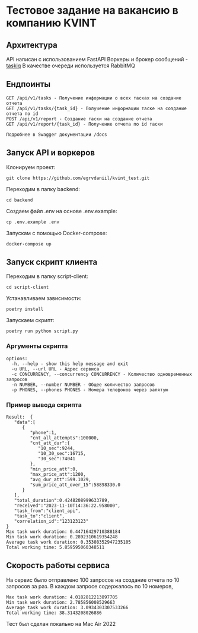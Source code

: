 # Тестовое задание на вакансию в компанию KVINT

## Архитектура

API написан с использованием FastAPI
Воркеры и брокер сообщений - [taskiq](https://taskiq-python.github.io)
В качестве очереди используется RabbitMQ

## Ендпоинты
```
GET /api/v1/tasks - Получение информации о всех тасках на создание отчета
GET /api/v1/tasks/{task_id} - Получение информации таске на создание отчета по id
POST /api/v1/report - Создание таски на создание отчета
GET /api/v1/report/{task_id} - Получение отчета по id таски

Подробнее в Swagger документации /docs
```

## Запуск API и воркеров

Клонируем проект:
```
git clone https://github.com/egrvdaniil/kvint_test.git
```

Переходим в папку backend:
```
cd backend
```
Создаем файл .env на основе .env.example:
```
cp .env.example .env
```

Запускам с помощью Docker-compose:
```
docker-compose up
```

## Запуск скрипт клиента

Переходим в папку script-client:
```
cd script-client
```

Устанавливаем зависимости:
```
poetry install
```

Запускаем скрипт:
```
poetry run python script.py
```

### Аргументы скрипта

```
options:
  -h, --help - show this help message and exit
  -u URL, --url URL - Адрес сервиса
  -c CONCURRENCY, --concurrency CONCURRENCY - Количество одновременных запросов
  -n NUMBER, --number NUMBER - Общее количество запросов
  -p PHONES, --phones PHONES - Номера телефонов через запятую
```

### Пример вывода скрипта

```
Result:  {
   "data":[
      {
         "phone":1,
         "cnt_all_attempts":100000,
         "cnt_att_dur":{
            "10_sec":9244,
            "10_30_sec":16715,
            "30_sec":74041
         },
         "min_price_att":0,
         "max_price_att":1200,
         "avg_dur_att":599.1029,
         "sum_price_att_over_15":58898330.0
      }
   ],
   "total_duration":0.4248208999633789,
   "received":"2023-11-10T14:36:22.958000",
   "task_from":"client_api",
   "task_to":"client",
   "correlation_id":"123123123"
}
Max task work duration: 0.44716429710388184
Min task work duration: 0.2892310619354248
Average task work duration: 0.35308352947235105
Total working time: 5.859595060348511
```

## Скорость работы сервиса
На сервис было отправлено 100 запросов на создание отчета по 10 запросов за раз.
В каждом запросе содержалось по 10 номеров,

```
Max task work duration: 4.0182812213897705
Min task work duration: 2.785856008529663
Average task work duration: 3.0934303307533266
Total working time: 38.3143208026886
```
Тест был сделан локально на Mac Air 2022
